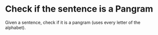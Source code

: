 # Check if the sentence is a Pangram

Given a sentence, check if it is a pangram (uses every letter of the alphabet).